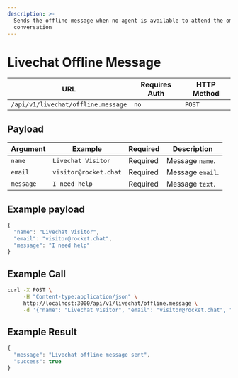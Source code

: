 ```yaml
---
description: >-
  Sends the offline message when no agent is available to attend the omnichannel
  conversation
---
```


# Livechat Offline Message

| URL                                | Requires Auth | HTTP Method |
| ---------------------------------- | ------------- | ----------- |
| `/api/v1/livechat/offline.message` | `no`          | `POST`      |

## Payload

| Argument  | Example               | Required | Description      |
| --------- | --------------------- | -------- | ---------------- |
| `name`    | `Livechat Visitor`    | Required | Message `name`.  |
| `email`   | `visitor@rocket.chat` | Required | Message `email`. |
| `message` | `I need help`         | Required | Message `text`.  |

## Example payload

```javascript
{
  "name": "Livechat Visitor",
  "email": "visitor@rocket.chat",
  "message": "I need help"
}
```

## Example Call

```bash
curl -X POST \
     -H "Content-type:application/json" \
     http://localhost:3000/api/v1/livechat/offline.message \
     -d '{"name": "Livechat Visitor", "email": "visitor@rocket.chat", "message": "I need help"}'
```

## Example Result

```javascript
{
  "message": "Livechat offline message sent",
  "success": true
}
```

